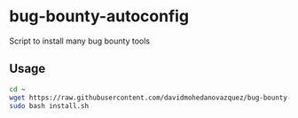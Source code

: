 # bug-bounty-autoconfig
Script to install many bug bounty tools

## Usage
```bash
cd ~
wget https://raw.githubusercontent.com/davidmohedanovazquez/bug-bounty-autoconfig/main/install.sh
sudo bash install.sh
```
